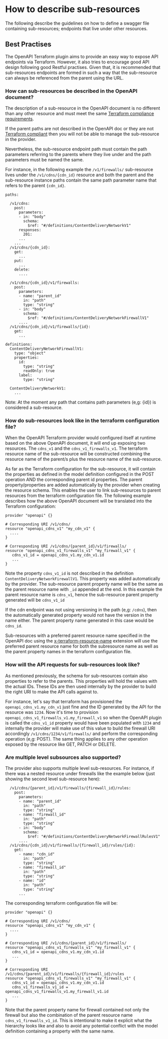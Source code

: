 # How to describe sub-resources

The following describe the guidelines on how to define a swagger file containing sub-resources; endpoints that 
live under other resources.

## Best Practises

The OpenAPI Terraform plugin aims to provide an easy way to expose API endpoints via Terraform. However, it also tries
to encourage good API design following good Restful practises. Given that, it is recommended that sub-resources endpoints
are formed in such a way that the sub-resource can always be referenced from the parent using the URL.

### How can sub-resources be described in the OpenAPI document?

The description of a sub-resource in the OpenAPI document is no different than any other resource and must meet the same [Terraform compliance requirements](https://github.com/dikhan/terraform-provider-openapi/blob/master/docs/how_to.md#terraform-compliant-resource-requirements).

If the parent paths are not described in the OpenAPI doc or they are not [Terraform compliant](https://github.com/dikhan/terraform-provider-openapi/blob/master/docs/how_to.md#terraform-compliant-resource-requirements)
then you will not be able to manage the sub-resource in the provider.

Nevertheless, the sub-resource endpoint path must contain the path parameters referring to the parents where they live under and
the path parameters must be named the same.

For instance, in the following example the ```/v1/firewalls/``` sub-resource lives under the ```/v1/cdns/{cdn_id}``` resource and
both the parent and the sub-resource instance paths contain the same path parameter name that refers to the parent ```{cdn_id}```.

````
paths:

  /v1/cdns:
    post:
      parameters:
      - in: "body"
        schema:
          $ref: "#/definitions/ContentDeliveryNetworkV1"
      responses:
        201:
      ...
    ...
  /v1/cdns/{cdn_id}:
    get:
      ...
    put:
      ...
    delete:
      ....

  /v1/cdns/{cdn_id}/v1/firewalls:
    post:
      parameters:
      - name: "parent_id"
        in: "path"
        type: "string"
      - in: "body"
        schema:
          $ref: "#/definitions/ContentDeliveryNetworkFirewallV1"    
      ....
  /v1/cdns/{cdn_id}/v1/firewalls/{id}:
    get:
      ...
      
definitions:
  ContentDeliveryNetworkFirewallV1:
    type: "object"
    properties:
      id:
        type: "string"
        readOnly: true
      label:
        type: "string"

  ContentDeliveryNetworkV1:
    ...   
````

Note: At the moment any path that contains path parameters (e,g: {id}) is considered a sub-resource.

### How do sub-resources look like in the terraform configuration file?

When the OpenAPI Terraform provider would configured itself at runtime based on the above OpenAPI document, it will end up
exposing two resources. The ```cdns_v1``` and the ```cdns_v1_firewalls_v1```. The terraform resource name of the sub-resource 
will be constructed combining the resource name of the parent/s plus the resource name of the sub-resource. 

As far as the Terraform configuration for the sub-resource, it will contain the properties as defined in the model definition
configured in the POST operation AND the corresponding parent id properties. The parent property/properties are added automatically by the
provider when creating the resource schema. This enables the user to link sub-resources to parent resources from the terraform
configuration file. The following example describes how the above OpenAPI document will be translated into the Terraform 
configuration: 

````
provider "openapi" {}

# Corresponding URI /v1/cdns/
resource "openapi_cdns_v1" "my_cdn_v1" {
  ....
}

# Corresponding URI /v1/cdns/{parent_id}/v1/firewalls/
resource "openapi_cdns_v1_firewalls_v1" "my_firewall_v1" {
   cdns_v1_id = openapi_cdns_v1.my_cdn_v1.id
   ...
}
````

Note the property ```cdns_v1_id``` is not described in the definition ```ContentDeliveryNetworkFirewallV1```. This property was
added automatically by the provider. The sub-resource parent property name will be the same as the parent resource name 
with ```_id``` appended at the end. In this example the parent resource name is ```cdns_v1```, hence the sub-resource parent property
generated will be ```cdns_v1_id```

If the cdn endpoint was not using versioning in the path (e,g: ```/cdns```), then the automatically generated property would
not have the version in the name either. The parent property name generated in this case would be ```cdns_id```.

Sub-resources with a preferred parent resource name specified in the OpenAPI doc using the [x-terraform-resource-name](https://github.com/dikhan/terraform-provider-openapi/blob/master/docs/how_to.md#xTerraformResourceName) 
extension will use the preferred parent resource name for both the subresource name as well as the parent property names
in the terraform configuration file.

### How will the API requests for sub-resources look like?

As mentioned previously, the schema for sub-resources contain also properties to refer to the parents. This properties will 
hold the values with the actual IDs. These IDs are then used internally by the provider to build the right URI to make the API
calls against to. 

For instance, let's say that terraform has provisioned the ```openapi_cdns_v1.my_cdn_v1``` just fine and the ID generated
by the API for the resource was ```1234```. Now it's time to provision ```openapi_cdns_v1_firewalls_v1.my_firewall_v1```
so when the OpenAPI plugin is called the ```cdns_v1_id``` property would have been populated with ```1234``` and internally
the provider will make use of this value to build the firewall URI accordingly ```/v1/cdns/1234/v1/firewalls/``` and perform
the corresponding operation (e,g: POST). The same thing applies to any other operation exposed by the resource like
GET, PATCH or DELETE.

### Are multiple level subsources also supported?

The provider also supports multiple level sub-resources. For instance, if there was a nested resource under firewalls like 
the example below (just showing the second level sub-resource here):

````
  /v1/cdns/{parent_id}/v1/firewalls/{firewall_id}/rules:
    post:
      parameters:
      - name: "parent_id"
        in: "path"
        type: "string"
      - name: "firewall_id"
        in: "path"
        type: "string"        
      - in: "body"
        schema:
          $ref: "#/definitions/ContentDeliveryNetworkFirewallRulesV1"    
      ....
  /v1/cdns/{cdn_id}/v1/firewalls/{firewall_id}/rules/{id}:
    get:
      - name: "cdn_id"
        in: "path"
        type: "string"
      - name: "firewall_id"
        in: "path"
        type: "string"
      - name: "id"
        in: "path"
        type: "string"                 
      ...
````

The corresponding terraform configuration file will be:

````
provider "openapi" {}

# Corresponding URI /v1/cdns/
resource "openapi_cdns_v1" "my_cdn_v1" {
  ....
}

# Corresponding URI /v1/cdns/{parent_id}/v1/firewalls/
resource "openapi_cdns_v1_firewalls_v1" "my_firewall_v1" {
   cdns_v1_id = openapi_cdns_v1.my_cdn_v1.id
   ...
}

# Corresponding URI /v1/cdns/{parent_id}/v1/firewalls/{firewall_id}/rules
resource "openapi_cdns_v1_firewalls_v1" "my_firewall_v1" {
   cdns_v1_id = openapi_cdns_v1.my_cdn_v1.id
   cdns_v1_firewalls_v1_id = openapi_cdns_v1_firewalls_v1.my_firewall_v1.id
   ...
}
````

Note that the parent property name for firewall contained not only the firewall but also the combination of the parent resource
name ```cdns_v1_firewalls_v1_id```. This is intentional to make it explicit what the hierarchy looks like and also to avoid
any potential conflict with the model definition containing a property with the same name.